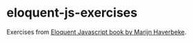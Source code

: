 # eloquent-js-exercises

Exercises from [Eloquent Javascript book by Marijn Haverbeke](https://eloquentjavascript.net/).